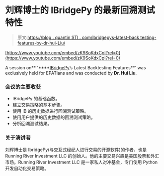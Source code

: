 # 刘辉博士的 IBridgePy 的最新回溯测试特性

> 原文:[https://blog . quantin STI . com/ibridgepys-latest-back testing-features-by-dr-hui-Liu/](https://blog.quantinsti.com/ibridgepys-latest-backtesting-features-by-dr-hui-liu/)

[https://www.youtube.com/embed/zK9SoKdxCpI?rel=0](https://www.youtube.com/embed/zK9SoKdxCpI?rel=0)

A session on** '****[IBridgePy](https://quantra.quantinsti.com/course/Automated-Trading-IBridgePY-Interactive-Brokers-Platform)’s Latest Backtesting Features**' was exclusively held for EPATians and was conducted by **Dr. Hui Liu**.

### **会议的主要收获**

*   IBridgePy 的基础函数。
*   建立交易策略的基本步骤。
*   使用 IB 的历史数据进行回溯测试策略。
*   使用用户提供的历史数据的回溯测试策略。
*   分析回溯测试结果。

### **关于演讲者**

刘辉博士是 IbridgePy(与交互式经纪人进行交易的开源软件)的作者，也是 Running River Investment LLC 的创始人。他的主要交易兴趣是美国股票和外汇市场。Running River Investment LLC 是一家私人对冲基金，专门使用 Python 开发自动化交易策略。